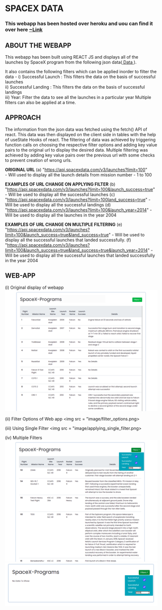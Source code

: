 # SPACEX DATA
### This webapp has been hosted over heroku and uou can find it over here <a href = "https://space-xinfo.herokuapp.com/"> ~Link </a> 

## ABOUT THE WEBAPP
This webapp has been built using REACT JS and displays all of the launches by SpaceX program from the following json data(<a href = "https://api.spacexdata.com/v3/launches?limit=100"> Data </a>).

It also contains the following filters which can be applied inorder to filter the data -
i) Successful Launch : This filters the data on the basis of successful launches  
ii) Successful Landing : This filters the data on the basis of successful landings  
iii) Year: Filter the data to see all the launches in a particular year
Multiple filters can also be applied at a time. 

## APPROACH
The information from the json data was fetched using the fetch() API of react. This data was then displayed on the client side in tables with the help of useState Hooks of react.
The filtering of data was achieved by triggering function calls on choosing the respective filter options and adding key value pairs to the original url to display the desired data. Multiple filtering was achieved by adding key value pairs over the previous url with some checks to prevent creation of wrong urls.

<b> ORIGINAL URL</b>
(a) "https://api.spacexdata.com/v3/launches?limit=100"  
        - Will used to display all the launch details from mission number - 1 to 100

<b> EXAMPLES OF URL CHANGE ON APPLYING FILTER</b> 
(b) "https://api.spacexdata.com/v3/launches?limit=100&launch_success=true"
        - Will be used to display all the successful launches
(c) "https://api.spacexdata.com/v3/launches?limit=100land_success=true"
        - Will be used to display all the successful landings
(d) "https://api.spacexdata.com/v3/launches?limit=100&launch_year=2014"
        - Will be used to display all the launches in the year 2004

<b> EXAMPLES OF URL CHANGE ON MULTIPLE FILTERING</b>
(e) "https://api.spacexdata.com/v3/launches?limit=100&launch_success=true&land_success=true"
        - Will be used to display all the successful launches that landed successfully.
(f) "https://api.spacexdata.com/v3/launches?limit=100&launch_success=true&land_success=true&launch_year=2014"
        - Will be used to display all the successful launches that landed successfully in the year 2004


## WEB-APP
(i) Original display of webapp
<img src = "image/original.png"> 

(ii) Filter Options of Web app
<img src = "image/filter_options.png>

(iii) Using Single Filter
<img src = "image/applying_single_filter.png>

(iv) Multiple Filters
<img src = "image/multiple_filter1.png">
<img src = "image/multiple_filter2.png">

